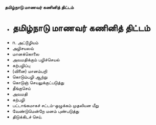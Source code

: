 **தமிழ்நாடு மாணவர் கணினித் திட்டம்**
- # தமிழ்நாடு மாணவர் கணினித் திட்டம்
- n. அட்டூழியம்
- அழிசயலவ்
- மானக்கொலை
- அவமதிக்கும் பழிச்செயல்
- கற்பழிப்பு
- (வினை) மானம்பறி
- கொடும்பழி ஆற்று
- கொடுஞ் செயலுக்குட்படுத்து
- தீங்குசெய்
- அவமதி
- கற்பழி
- பட்டாங்கமாகச் சட்டம்-ஒழுக்கம் முதலியன மீறு
- வேண்டுமென்றே மனம் புண்படுத்து
- திடுக்கிடச் செய்.

